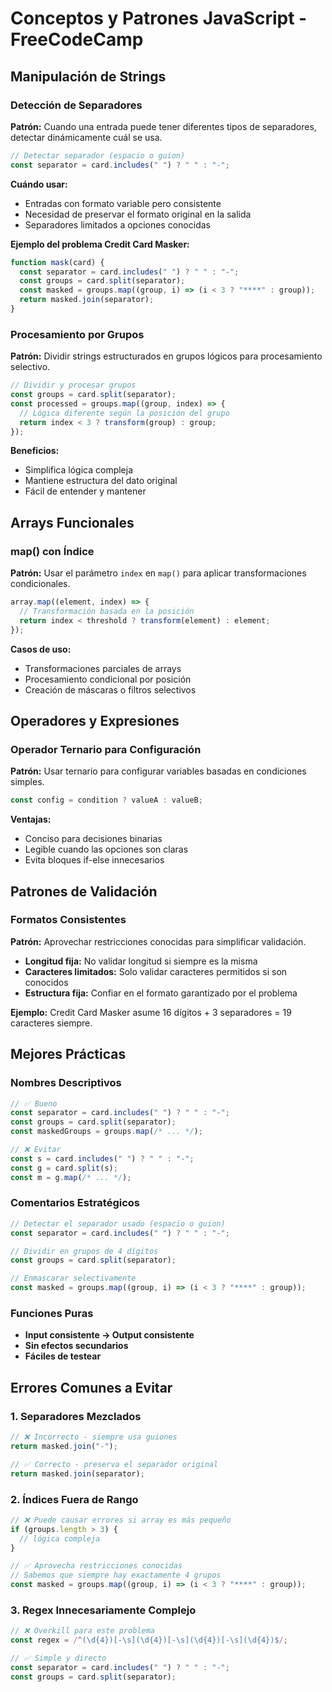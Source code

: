# Conceptos y Patrones JavaScript - FreeCodeCamp

## Manipulación de Strings

### Detección de Separadores

**Patrón:** Cuando una entrada puede tener diferentes tipos de separadores, detectar dinámicamente cuál se usa.

```javascript
// Detectar separador (espacio o guion)
const separator = card.includes(" ") ? " " : "-";
```

**Cuándo usar:**

- Entradas con formato variable pero consistente
- Necesidad de preservar el formato original en la salida
- Separadores limitados a opciones conocidas

**Ejemplo del problema Credit Card Masker:**

```javascript
function mask(card) {
  const separator = card.includes(" ") ? " " : "-";
  const groups = card.split(separator);
  const masked = groups.map((group, i) => (i < 3 ? "****" : group));
  return masked.join(separator);
}
```

### Procesamiento por Grupos

**Patrón:** Dividir strings estructurados en grupos lógicos para procesamiento selectivo.

```javascript
// Dividir y procesar grupos
const groups = card.split(separator);
const processed = groups.map((group, index) => {
  // Lógica diferente según la posición del grupo
  return index < 3 ? transform(group) : group;
});
```

**Beneficios:**

- Simplifica lógica compleja
- Mantiene estructura del dato original
- Fácil de entender y mantener

## Arrays Funcionales

### map() con Índice

**Patrón:** Usar el parámetro `index` en `map()` para aplicar transformaciones condicionales.

```javascript
array.map((element, index) => {
  // Transformación basada en la posición
  return index < threshold ? transform(element) : element;
});
```

**Casos de uso:**

- Transformaciones parciales de arrays
- Procesamiento condicional por posición
- Creación de máscaras o filtros selectivos

## Operadores y Expresiones

### Operador Ternario para Configuración

**Patrón:** Usar ternario para configurar variables basadas en condiciones simples.

```javascript
const config = condition ? valueA : valueB;
```

**Ventajas:**

- Conciso para decisiones binarias
- Legible cuando las opciones son claras
- Evita bloques if-else innecesarios

## Patrones de Validación

### Formatos Consistentes

**Patrón:** Aprovechar restricciones conocidas para simplificar validación.

- **Longitud fija:** No validar longitud si siempre es la misma
- **Caracteres limitados:** Solo validar caracteres permitidos si son conocidos
- **Estructura fija:** Confiar en el formato garantizado por el problema

**Ejemplo:** Credit Card Masker asume 16 dígitos + 3 separadores = 19 caracteres siempre.

## Mejores Prácticas

### Nombres Descriptivos

```javascript
// ✅ Bueno
const separator = card.includes(" ") ? " " : "-";
const groups = card.split(separator);
const maskedGroups = groups.map(/* ... */);

// ❌ Evitar
const s = card.includes(" ") ? " " : "-";
const g = card.split(s);
const m = g.map(/* ... */);
```

### Comentarios Estratégicos

```javascript
// Detectar el separador usado (espacio o guion)
const separator = card.includes(" ") ? " " : "-";

// Dividir en grupos de 4 dígitos
const groups = card.split(separator);

// Enmascarar selectivamente
const masked = groups.map((group, i) => (i < 3 ? "****" : group));
```

### Funciones Puras

- **Input consistente → Output consistente**
- **Sin efectos secundarios**
- **Fáciles de testear**

## Errores Comunes a Evitar

### 1. Separadores Mezclados

```javascript
// ❌ Incorrecto - siempre usa guiones
return masked.join("-");

// ✅ Correcto - preserva el separador original
return masked.join(separator);
```

### 2. Índices Fuera de Rango

```javascript
// ❌ Puede causar errores si array es más pequeño
if (groups.length > 3) {
  // lógica compleja
}

// ✅ Aprovecha restricciones conocidas
// Sabemos que siempre hay exactamente 4 grupos
const masked = groups.map((group, i) => (i < 3 ? "****" : group));
```

### 3. Regex Innecesariamente Complejo

```javascript
// ❌ Overkill para este problema
const regex = /^(\d{4})[-\s](\d{4})[-\s](\d{4})[-\s](\d{4})$/;

// ✅ Simple y directo
const separator = card.includes(" ") ? " " : "-";
const groups = card.split(separator);
```

